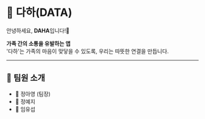 # 🌱 다하(DATA)

안녕하세요, **DAHA**입니다!👋

**가족 간의 소통을 유발하는 앱**  
'다하'는 가족의 마음이 맞닿을 수 있도록, 우리는 따뜻한 연결을 만듭니다.

---

## 👥 팀원 소개

- 👩 정아영 (팀장)  
- 👩 정예지  
- 👨 임유섭  
